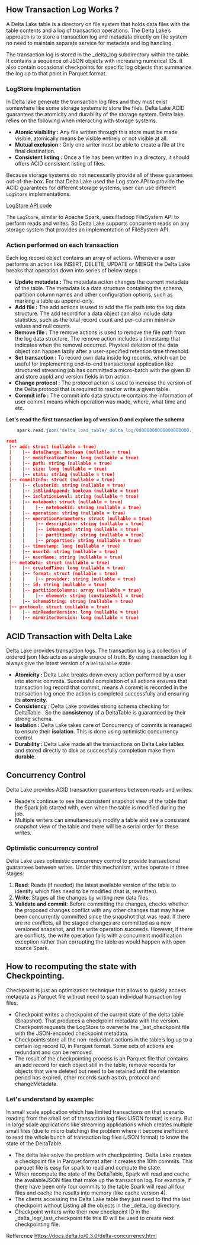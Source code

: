 ## How Transaction Log Works ?

A Delta Lake table is a directory on file system that holds data files with the table contents and a log of transaction operations. The Delta Lake’s approach is to store a transaction log and metadata directly on file system no need to maintain separate service for metadata and log handling.

The transaction log is stored in the _delta_log subdirectory within the table. It contains a sequence of JSON objects with increasing numerical IDs. It also contain occasional checkpoints for specific log objects that summarize the log up to that point in Parquet format. 

### LogStore Implementation
In Delta lake generate the transaction log files and they must exist somewhere like some storage systems to store the files. Delta Lake ACID guarantees the atomicity and durability of the storage system. Delta lake relies on the following when interacting with storage systems.

 - **Atomic visibility :** Any file written through this store must be made visible, atomically means be visible entirely or not visible at all.
 - **Mutual exclusion :** Only one writer must be able to create a file at the final destination.
 - **Consistent listing :** Once a file has been written in a directory, it should offers ACID consistent listing of files.

Because storage systems do not necessarily provide all of these guarantees out-of-the-box. For that Delta Lake used the Log store API to provide the ACID guarantees for different storage systems, user can use different `LogStore` implementations.

[LogStore API code](https://github.com/delta-io/delta/blob/b76e2314583b0e2081a01163cea628031384b987/core/src/main/scala/io/delta/storage/LogStore.java#L69 "LogStore API code")

The `LogStore`, similar to Apache Spark, uses Hadoop FileSystem API to perform reads and writes. So Delta Lake supports concurrent reads on any storage system that provides an implementation of FileSystem API.

### Action performed on each transaction 

Each log record object contains an array of actions. Whenever a user performs an action like INSERT, DELETE, UPDATE or MERGE the Delta Lake breaks that operation down into series of below steps :

 - **Update metadata :** The metadata action changes the current metadata of the table. The metadata is a data structure containing the schema, partition column names and other configuration options, such as marking a table as append-only.
 - **Add file :** The add actions is used to add the file path into the log data structure. The add record for a data object can also include data statistics, such as the total record count and per-column min/max values and null counts.
 - **Remove file :** The remove actions is used to remove the file path from the log data structure. The remove action includes a timestamp that indicates when the removal occurred. Physical deletion of the data object can happen lazily after a user-specified retention time threshold.
 - **Set transaction :** To record own data inside log records, which can be useful for implementing end-to-end transactional application like structured streaming job has committed a micro-batch with the given ID and store appId and version fields in txn action.
 - **Change protocol :** The protocol action is used to increase the version of the Delta protocol that is required to read or write a given table.
 - **Commit info :** The commit info data structure contains the information of user commit means which operation was made, where, what time and etc.

**Let's read the first transaction log of version 0 and explore the schema**
```scala
	spark.read.json("delta_load_table/_delta_log/00000000000000000000.json").printSchema()
```
```json
root
 |-- add: struct (nullable = true)
 |    |-- dataChange: boolean (nullable = true)
 |    |-- modificationTime: long (nullable = true)
 |    |-- path: string (nullable = true)
 |    |-- size: long (nullable = true)
 |    |-- stats: string (nullable = true)
 |-- commitInfo: struct (nullable = true)
 |    |-- clusterId: string (nullable = true)
 |    |-- isBlindAppend: boolean (nullable = true)
 |    |-- isolationLevel: string (nullable = true)
 |    |-- notebook: struct (nullable = true)
 |    |    |-- notebookId: string (nullable = true)
 |    |-- operation: string (nullable = true)
 |    |-- operationParameters: struct (nullable = true)
 |    |    |-- description: string (nullable = true)
 |    |    |-- isManaged: string (nullable = true)
 |    |    |-- partitionBy: string (nullable = true)
 |    |    |-- properties: string (nullable = true)
 |    |-- timestamp: long (nullable = true)
 |    |-- userId: string (nullable = true)
 |    |-- userName: string (nullable = true)
 |-- metaData: struct (nullable = true)
 |    |-- createdTime: long (nullable = true)
 |    |-- format: struct (nullable = true)
 |    |    |-- provider: string (nullable = true)
 |    |-- id: string (nullable = true)
 |    |-- partitionColumns: array (nullable = true)
 |    |    |-- element: string (containsNull = true)
 |    |-- schemaString: string (nullable = true)
 |-- protocol: struct (nullable = true)
 |    |-- minReaderVersion: long (nullable = true)
 |    |-- minWriterVersion: long (nullable = true)

```


## ACID Transaction with Delta Lake
Delta Lake provides transaction logs. The transaction log is a collection of ordered json files acts as a single source of truth. By using transaction log it always give the latest version of a  `DeltaTable` state.

 - **Atomicity :** Delta Lake breaks down every action performed by a user into atomic commits. Successful completion of all actions ensures that transaction log record that commit, means A commit is recorded in the transaction log once the action is completed successfully and ensuring its **atomicity**.
 - **Consistency :** Delta Lake provides strong schema checking for DeltaTable . So the **consistency** of a DeltaTable is guaranteed by their strong schema.
 - **Isolation :** Delta Lake takes care of Concurrency of commits is managed to ensure their **isolation**. This is done using optimistic concurrency control.
 - **Durability :** Delta Lake made all the transactions on Delta Lake tables and stored directly to disk as successfully completion make them  **durable**.


## Concurrency Control
Delta Lake provides ACID transaction guarantees between reads and writes.

-   Readers continue to see the consistent snapshot view of the table that the Spark job started with, even when the table is modified during the job.
-   Multiple writers can simultaneously modify a table and see a consistent snapshot view of the table and there will be a serial order for these writes.

### Optimistic concurrency control

Delta Lake uses optimistic concurrency control to provide transactional guarantees between writes. Under this mechanism, writes operate in three stages:

1.  **Read**: Reads (if needed) the latest available version of the table to identify which files need to be modified (that is, rewritten).
2.  **Write**: Stages all the changes by writing new data files.
3.  **Validate and commit**: Before committing the changes, checks whether the proposed changes conflict with any other changes that may have been concurrently committed since the snapshot that was read. If there are no conflicts, all the staged changes are committed as a new versioned snapshot, and the write operation succeeds. However, if there are conflicts, the write operation fails with a concurrent modification exception rather than corrupting the table as would happen with open source Spark.


## How to recomputing the state with Checkpointing.

Checkpoint is just an optimization technique that allows to quickly access metadata as Parquet file without need to scan individual transaction log files.

 - Checkpoint writes a checkpoint of the current state of the delta table (Snapshot). That produces a checkpoint metadata with the version. Checkpoint requests the LogStore to overwrite the _last_checkpoint file with the JSON-encoded checkpoint metadata.
 - Checkpoints store all the non-redundant actions in the table’s log up to a certain log record ID, in Parquet format. Some sets of actions are redundant and can be removed.
 - The result of the checkpointing process is an Parquet file that contains an add record for each object still in the table, remove records for objects that were deleted but need to be
retained until the retention period has expired, other records such as txn, protocol and changeMetadata.

### Let's understand by example:
In small scale application which has limited transactions on that scenario reading from the small set of transaction log files (JSON format) is easy. But in large scale applications like streaming applications which creates multiple small files (due to micro batching) the problem where it become inefficient to read the whole bunch of transaction log files (JSON format) to know the state of the DeltaTable.

 - The delta lake solve the problem with checkpointing. Delta Lake creates a checkpoint file in Parquet format after it creates the 10th commits. This parquet file is easy for spark to read and compute the state.
 - When recompute the state of the DeltaTable, Spark will read and cache the availableJSON files that make up the transaction log. For example, if there have been only
four commits to the table
Spark will read all four files and cache the results into memory (like cache version 4).
 - The clients accessing the Delta Lake table they just need to find the last checkpoint without Listing all the objects in the _delta_log directory.
 - Checkpoint writers write their new checkpoint ID in the _delta_log/_last_checkpoint file this ID will be used to create next checkpointing file.

Reffercnce
https://docs.delta.io/0.3.0/delta-concurrency.html
<!--stackedit_data:
eyJoaXN0b3J5IjpbLTk0ODE0NTM4MiwxMjU1MTA4NiwtMzAyMj
EzNTY5LC02Njc1MTg1MDMsLTE2NzAyODUzNzIsMjA5NTk0NzU3
OCwxMjYwMDEyMjIzLDEyNTA1NTY4NTAsNjE5ODYyNTkyLC0xNz
U3NDIzNDQ2LC0xODE3MjE5NCwyMTE0MjE1NTk0LDEwNDY2MjE0
LC0xMzA1NTIzNTY3LC0xNDU5OTI3NTc1LC05Mzg1MTA2MDAsMT
M2MjM1ODExMiw1MjUyMDExNzcsMTIyODI3OTY0MiwxNzkwNjM1
MDU1XX0=
-->